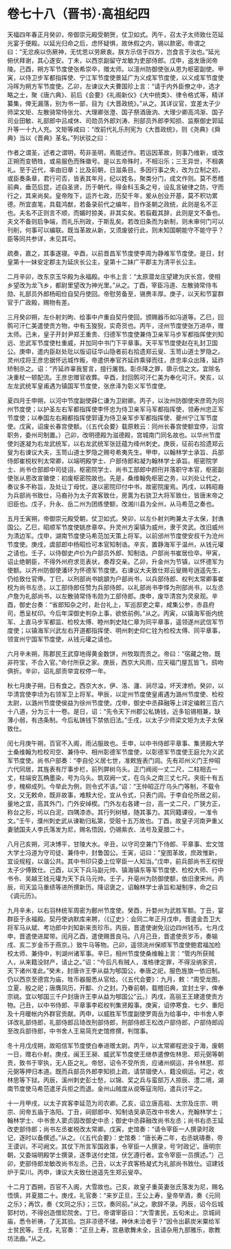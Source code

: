 # 卷七十八（晋书）·高祖纪四

天福四年春正月癸卯，帝御崇元殿受朝贺，仗卫如式。丙午，召太子太师致仕范延光宴于便殿。以延光归命之后，虑怀疑惧，故休假之内，锡以款密。帝谓之曰：“无忿疾以伤厥神，无忧思以劳厥衷。朕方示信于四方，岂食言于汝也。”延光俯伏拜谢，其心遂安。丁未，以西京副留守龙敏为吏部侍郎。戊申，盗发唐闵帝陵。己酉，朔方军节度使张希崇卒，赠太师。以澶州防御使张从恩为枢密副使。甲寅，以侍卫步军都指挥使、宁江军节度使景延广为义成军节度使，以义成军节度使冯晖为朔方军节度使。乙卯，左谏议大夫曹国珍上言：“请于内外臣僚之中，选才略之士，聚《唐六典》、前后《会要》《礼阁新仪》《大中统类》、律令格式等，精详纂集，俾无漏落，别为书一部，目为《大晋政统》。”从之。其详议官，宜差太子少师梁文矩、左散骑常侍张允、大理卿张澄、国子祭酒唐汭、大理少卿高鸿渐、国子司业田敏、礼部郎中吕咸休、司勋员外郎刘涛、刑部员外郎李知损、监察御史郭延升等一十九人充。文矩等咸曰：“改前代礼乐刑宪为《大晋政统》，则《尧典》《舜典》当以《晋典》革名。”列状驳之曰：

作者之谓圣，述者之谓明，苟非圣明，焉能述作。若运因革故，则事乃维新，或改正朔而变牺牲，或易服色而殊徽号。是以五帝殊时，不相沿乐；三王异世，不相袭礼。至于近代，率由旧章；比及前朝，日滋条目。多因行事之失，改为立制之初，或臣奏条章，君行可否，皆表其年月，纪以姓名，聚类分门，成文作则。莫不悉稽前典，垂范后昆，述自圣贤，历于朝代，得金科玉条之号，设乱言破律之防，守而行之，其来尚矣。皇帝陛下，运齐七政，历契千年，爰从创业开基，莫不积功累德。所宜直笔，具载鸿猷，若备录前代之编年，目作圣朝之政统，此则是名不正也。夫名不正则言不顺，而媚时掠美，非其实矣。若翦截其辞，此则是文不备也。夫文不备则启争端，而礼乐刑政，于斯乱矣。若改旧条而为新制，则未审何门可以刊削，何事可以编联。既当革故从新，又须废彼行此，则未知国朝能守不能守乎？臣等同共参详，未见其可。

疏奏，嘉之，其事遂寝。辛酉，以前晋昌军节度使李周为静难军节度使。是日，封皇第十一妹安定郡主为延庆长公主，皇第十二妹广平郡主为清平长公主。

二月辛卯，改东京玉华殿为永福殿。中书上言：“太原潜龙庄望建为庆长宫，使相乡望改为龙飞乡，都尉里望改为神光里。”从之。丁酉，宰臣冯道、左散骑常侍韦勋、礼部员外郎杨昭俭自契丹使回。帝慰劳备至，锡赉丰厚。庚子，以天和节宴群官于广政殿，赐物有差。

三月癸卯朔，左仆射刘昫、给事中卢重自契丹使回，颁赐器币如冯道等。乙巳，回鹘可汗仁美遣使贡方物，中有玉狻猊，实奇货也。丙午，泾州节度使张万进卒，赠太师。己未，皇子开封尹郑王重贵、归德军节度使兼侍卫亲军马步军都指挥使刘知远、忠武军节度使杜重威，并加同中书门下平章事。天平军节度使赵在礼封卫国公。庚申，遣内臣赵处玭以版诏征华山隐者前右拾遗郑云叟、玉笥山道士罗隐之。灵州戍将王彦忠据怀远城作叛，帝遣供奉官齐延祚乘驿而往，彦忠率众出降，延祚矫制杀之。诏：“齐延祚辜我誓言，擅行屠戮。彰杀降之罪，隳示信之文。宜除名决重杖一顿配流。王彦忠赠官收葬。辛酉，封回鹘可汗仁美为奉化可汗。癸亥，以左龙武统军皇甫遇为镇国军节度使，张彦泽为彰义军节度使。

夏四月壬申朔，以河中节度副使薛仁谦为卫尉卿。丙子，以汝州防御使宋彦筠为同州节度使；以护圣左右军都指挥使李怀忠为侍卫亲军马军都指挥使，领寿州忠正军节度使；以奉国左右厢都指挥使郭谨为侍卫亲军步军都指挥使、夔州宁江军节度使。戊寅，诏废长春宫使额。（《五代会要》载原敕云：同州长春宫使额宜停，沿宫职务，委州司制置。）己卯，改明德殿为滋德殿，宫城南门同名故也。以华州节度使刘遂凝为右龙武统军，以右龙武统军张廷蕴为绛州刺史。庚辰，征前右拾遗郑云叟为右谏议大夫，玉笥山道士罗隐之赐号希夷先生。甲申，以翰林学士承旨、兵部侍郎崔棁权判太常卿，以端明殿学士、户部侍郎和凝为翰林学士承旨。枢密院学士、尚书仓部郎中司徒诩，枢密院学士、尚书工部郎中颜衎并落职守本官，枢密副使张从恩改宣徽使：初废枢密院故也。先是，桑维翰免枢密之务，以刘处让代之，奏议多不称旨，及处让丁母忧，遂以密院印付中书，故密院废焉。丙戌，以韩昭裔为兵部尚书致仕，马裔孙为太子宾客致仕，房暠为右骁卫大将军致仕，皆唐末帝之旧臣也。戊子，升永、岳二州为团练使额，改湘川县为全州，从马希范之奏也。

五月壬寅朔，帝御崇元殿受朝，仗卫如式。癸卯，以左仆射刘昫兼太子太保，封谯国公。乙巳，昭顺军节度使姚彦章卒。升灵州方渠镇为威州，隶于灵武。改旧威州为清边军。戊申，湖南节度使马希范加天策上将军。以前邠州节度使安叔千为沧州节度使。庚戌，虞部郎中杨昭俭可本官知制诰。辛亥，置静海军于温州，从钱元瓘之请也。壬子，以侍御史卢价为户部员外郎、知制诰。户部尚书崔居俭卒。甲寅，诏止绝朝臣，不得外州府求觅表状，奏荐交亲。乙卯，升金州为节镇，以怀德军为使额。以齐州防御使潘环为怀德军节度使。右谏议大夫致仕郑云叟赐号逍遥先生，仍给致仕官俸。丁巳，以刑部尚书姚顗为户部尚书，以兵部侍郎、权判太常卿事崔棁为尚书左丞，以工部侍郎任赞为兵部侍郎，以礼部尚书李怿为刑部尚书，以左丞卢詹为礼部尚书，以左散骑常侍韦勋为工部侍郎。庚申，废华清宫为灵泉观。辛酉，御史台奏：“省郎知杂之时，赴台礼上，军巡邸吏之辈，咸集公参，赤县府司，悉呈杖印。今后年深御史判杂上事，欲依前例。”从之。丙寅，以镇海军衙内统军、上直马步军都监、检校太傅、睦州刺史陆仁章为同平章事，遥领遂州武信军节度使；以镇海军兴武左右开道都指挥使、明州刺史仰仁铨为检校太傅、同平章事，领宣州宁国军节度使，从钱元瓘之请也。

六月辛未朔，陈郡民王武穿地得黄金数饼，州牧取而贡之。帝曰：“宿藏之物，既非符宝，不合入官。”命付所获之家。庚辰，西京大风雨，应天福门屋瓦皆飞，鸱吻俱折。辛卯，诏礼部贡举宜权停一年。

秋七月庚子朔，日有食之。西京大水，伊、洛、瀍、涧尽溢，坏天津桥。癸卯，以华清宫使李顷为右领军卫上将军。甲辰，以定州节度使皇甫遇为潞州节度使、检校太尉，以潞州节度使侯益为徐州节度使。戊申，御史中丞薛融等上详定编敕三百六十八道，分为三十一卷。是日，诏：“先令天下州郡公私铸钱，近多铅锡相兼，缺薄小弱，有违条制。今后私铸钱下禁依旧法。”壬戌，以太子少师梁文矩为太子太保致仕。

闰七月庚午朔，百官不入阁，雨沾服故也。壬申，以中书侍郎平章事、集贤殿大学士桑维翰为检校司空、兼侍中、相州彰德军节度使，以彰德军节度使王庭允为义武军节度使。尚书户部奏：“李自伦义居七世，准敕旌表门闾。先有邓州义门王仲昭六代同居，其旌表有厅事步栏，前列屏树乌头。正门阀阅一丈二尺，二柱相去一丈，柱端安瓦桷墨染，号为乌头。筑双阙一丈，在乌头之南三丈七尺。夹街十有五步，槐柳成列。今举此为例，则令式不该。”诏：“王仲昭正厅乌头门等制，不载令文，又无敕命，既非故事，难黩大伦，宜从令式，只表门闾。于李自伦所居之前，量地之宜，高其外门，门外安绰楔。门外左右各建一台，高一丈二尺，广狭方正，称台之形，圬以白泥，四隅漆赤。其行列树植，随其事力。其同籍课役，一准令文。”壬午，濮州刺史武从谏勒归私第，受赃十五万故也。丁酉，故皇子河南尹重乂妻虢国夫人李氏落发为尼，赐名悟因，仍锡紫衣、法号及夏腊二十。

八月己亥朔，河决博平，甘陵大水。辛丑，以守司空兼门下侍郎、平章事、宏文馆大学士冯道为守司徒、兼侍中，封鲁国公。壬寅，诏曰：“皇图革故，庶政惟新，宜设规程，以谐公共。其中书印只委上位宰臣一人知当。”戊申，前兵部尚书王权授太子少傅致仕。己酉，以天下兵马副元帅、镇海镇东等军节度使、检校大师、行中书令、吴越王钱元瓘为天下兵马元帅。壬子，升亳州为防御使额，依旧隶宋州。丙辰，司天监马重绩等进所撰新历。降诏褒之，诏翰林学士承旨和凝制序，命之曰《调元历》。

九月辛未，以右羽林统军周密为鄜州节度使。癸酉，升婺州为武胜军额。丁丑，宴群臣于永福殿。契丹使讷默库来聘，（《辽史》：会同二年正月戊申，晋遣金吾卫大将军马从斌、考功郎中刘知新来贡珍币。丙辰，晋遣使谢免沿边四州钱币。七月戊申，晋遣使进犀带。闰月乙酉，遣使赐晋良马。八月己丑，晋遣使贡岁币，奏输戌、亥二岁金币于燕京。）致牛马等物。己卯，遥领洮州保顺军节度使鲍君福加检校太师、兼侍中，判湖州诸军事。辛巳，相州节度使桑维翰上言：“管内所获贼人，从来籍没财产，请止之。”诏：“今后凡有贼人，准格律定罪，不得没纳家资，天下诸州准此。”癸未，封唐许王李从益为郇国公，奉唐之祀，服色旌旗一依旧制。仍以西京至德宫为庙，牲币器服悉从官给。（《五代会要》：九月，敕：“周受龙图，立夏、殷之祀；唐膺凤历，开酅、介之封。乃眷前朝，载稽旧典，宜封土宇，俾奉宗祧。宜以郇国三千户封唐许王李从益为郇国公”云。）丙戌，高丽王王建遣使贡方物。己丑，以中书侍郎、平章事李崧权判集贤殿事。庚寅，诏停寒食、七夕、重阳及十月暖帐内外群官贡献。丙申，以威胜军节度副使罗周岳为给事中，中书舍人李详改礼部侍郎，礼部侍郎吕琦改刑部侍郎，刑部侍郎王松改户部侍郎，户部侍郎阎至改兵部侍郎，中书舍人王易简充史馆修撰，判馆事。

冬十月戊戌朔，故昭信军节度使白奉进赠太尉。丙午，以太常卿程逊没于海，废朝一日，赠右仆射。庚戌，闽王王昶、威武军节度使王继恭遣僚佐林思、郑元弼等朝贡，致书于宰执，无人臣之礼。帝怒，诏令不受所贡，应诸州纲运，并令林思、郑元弼等押归本道。既而兵部员外郎李知损上疏，请禁锢使人，籍没纲运。可之，收林思等下狱。丙辰，溪州刺史彭士愁，以锦、奖之兵与蛮部万人掠辰、澧二境，湖南节度使马希范遣牙兵拒之而退。金州山贼度从谠等寇洵阳，遣兵讨平之。

十一月甲戌，以太子宾客李延范为司农卿。乙亥，诏立唐高祖、太宗及庄宗、明宗、闵帝五庙于洛阳。丁丑，祠部郎中、知制诰吴承范改中书舍人，充翰林学士；翰林学士、中书舍人窦贞固改御史中丞；御史中丞薛融改尚书左丞；尚书右丞王延改吏部侍郎；尚书左丞崔棁改太常卿。戊寅，史馆奏：“请令宰臣一人撰录时政记，逐时以备撰述。”从之。（《五代会要》：史馆奏：“唐长寿二年，右丞姚璹奏，帝王谟训，不可阙文。其仗下所言军国政事，令宰臣一人撰录，号‘时政记’。唐明宗朝，又委端明殿学士撰录，逐季送付史馆，伏乞遵行者。宜令宰臣一员撰述。”）己卯，吏部侍郎龙敏改尚书左丞。己丑，以太子宾客杨凝式为礼部尚书致仕。诏建钱炉于栾川。丙申，谏议大夫致仕逍遥先生郑云叟卒。

十二月丁酉朔，百官不入阁，大雪故也。己亥，故皇子重英妻张氏落发为尼，赐名悟慎，并夏腊二十。庚戌，礼官奏：“来岁正旦，王公上寿，皇帝举酒，奏《元同之乐》；再饮，奏《文同之乐》；三饮，奏同前。”从之。歌辞不录。丙辰，诏今后城郭村坊，不得创造僧尼院舍。丁巳，帝谓宰臣曰：“大雪害民，五旬未止。京城祠庙，悉令祈祷，了无其验。岂非凉德不储，神休未洽者乎？”因令出薪炭米粟给军士贫民等。壬戌，礼官奏：“正旦上寿，宫悬歌舞未全，且请杂用九部雅乐，歌教坊法曲。”从之。
